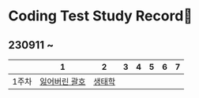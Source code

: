 # Coding Test Study Record📖
## 230911 ~
| |1|2|3|4|5|6|7 |
|:-:|:-:|:-:|:-:|:-:|:-:|:-:|:-:|
|1주차|[잃어버린 괄호](./contents/1week-1.md) | [생태학](./contents/1week-2.md)
